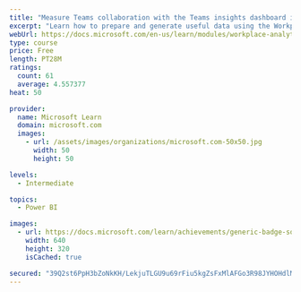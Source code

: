 ```yaml
---
title: "Measure Teams collaboration with the Teams insights dashboard in Workplace Analytics"
excerpt: "Learn how to prepare and generate useful data using the Workplace Analytics Power BI Teams insights dashboard.  Analyze Microsoft Teams adoption trends from the populated reports."
webUrl: https://docs.microsoft.com/en-us/learn/modules/workplace-analytics-teams-insights/
type: course
price: Free
length: PT28M
ratings:
  count: 61
  average: 4.557377
heat: 50

provider:
  name: Microsoft Learn
  domain: microsoft.com
  images:
    - url: /assets/images/organizations/microsoft.com-50x50.jpg
      width: 50
      height: 50

levels:
  - Intermediate

topics:
  - Power BI

images:
  - url: https://docs.microsoft.com/learn/achievements/generic-badge-social.png
    width: 640
    height: 320
    isCached: true

secured: "39Q2st6PpH3bZoNkKH/LekjuTLGU9u69rFiu5kgZsFxMlAFGo3R98JYHOHdlM30btGxBkZIyIdZkLchQFqXB0Y9/IJWR05Mrj9+ZlvIU+JC40QVI8ZLze/4OKtDGY0NpAt8wRyuXGgqKvmEq8nL54vAD8WletYKwjpLABKe3u8vXUT4QrjviZhDOJ3NTcHbRSEzhFupxF/kiMWHNHIotj3NfrI7rVLbiRYjbqRFLDqe97kd9WN0SisdPVWqWjQXhmG+IW94vfvQj4oRU88PcqcH81RK1PZx66mH71n28FfELGXwM33jZQII2EPF1RkrLo7j65hXPXGv1qvXZxWnGrizjOLyBZnt0m22HrYGDZ99dlO/r2DO12qc8t78UIFfQFvzRN6ttbmdpghriGU8YoP+/3I7wOh/PP0ibEa0ri5U=;SMYxUgWY2KubmL1vYspTUg=="
---
```


